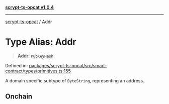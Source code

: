 [**scrypt-ts-opcat v1.0.4**](../README.md)

***

[scrypt-ts-opcat](../README.md) / Addr

# Type Alias: Addr

> **Addr**: [`PubKeyHash`](PubKeyHash.md)

Defined in: [packages/scrypt-ts-opcat/src/smart-contract/types/primitives.ts:155](https://github.com/OPCAT-Labs/ts-tools/blob/528986f3e4ac436a160988491680cf191c0bf231/packages/scrypt-ts-opcat/src/smart-contract/types/primitives.ts#L155)

A domain specific subtype of `ByteString`, representing an address.

## Onchain
